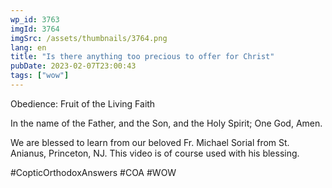 ```yaml
---
wp_id: 3763
imgId: 3764
imgSrc: /assets/thumbnails/3764.png
lang: en
title: "Is there anything too precious to offer for Christ"
pubDate: 2023-02-07T23:00:43
tags: ["wow"]
---
```


<!-- page: 6 -->

<p>Obedience: Fruit of the Living Faith</p>
<p>In the name of the Father, and the Son, and the Holy Spirit; One God, Amen.</p>
<p>We are blessed to learn from our beloved Fr. Michael Sorial from St. Anianus, Princeton, NJ. This video is of course used with his blessing.</p>
<p>#CopticOrthodoxAnswers #COA #WOW</p>

